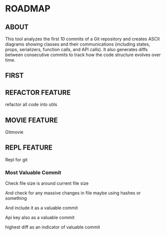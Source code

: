 # ROADMAP

## ABOUT
This tool analyzes the first 10 commits of a Git repository and creates ASCII diagrams showing classes and their communications (including states, props, serializers, function calls, and API calls). It also generates diffs between consecutive commits to track how the code structure evolves over time.

## FIRST

## REFACTOR FEATURE
refactor all code into utils

## MOVIE FEATURE
Gitmovie

## REPL FEATURE
Repl for git

### Most Valuable Commit

Check file size is around current file size

And check for any massive changes in file maybe using hashes or something

And include it as a valuable commit

Api key also as a valuable commit

highest diff as an indicator of valuable commit